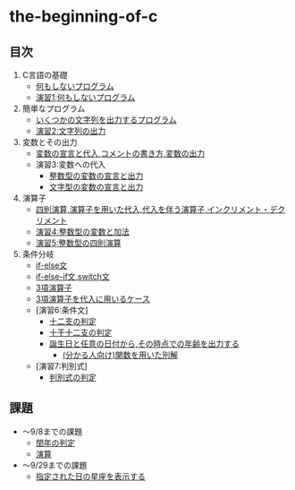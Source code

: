 # the-beginning-of-c

## 目次

1. C言語の基礎
    - [何もしないプログラム](none/none.c)
    - [演習1:何もしないプログラム](ex/exe01.c)
1. 簡単なプログラム
    - [いくつかの文字列を出力するプログラム](helloWorld/helloWorld.c)
    - [演習2:文字列の出力](ex/exe02.c)
1. 変数とその出力
    - [変数の宣言と代入,コメントの書き方,変数の出力](var/var_1.c)
    - 演習3:変数への代入
        - [整数型の変数の宣言と出力](ex/exe03_1.c)
        - [文字型の変数の宣言と出力](ex/exe03_2.c)
1. 演算子
    - [四則演算,演算子を用いた代入,代入を伴う演算子,インクリメント・デクリメント](op/op.c)
    - [演習4:整数型の変数と加法](ex/exe04.c)
    - [演習5:整数型の四則演算](ex/exe05.c)
1. 条件分岐
    - [if-else文](if/alcohol_1.c)
    - [if-else-if文,switch文](if/signal_1.c)
    - [3項演算子](ternary_operation/alcohol_tertiary.c)
    - [3項演算子を代入に用いるケース](ternary_operation/tertiary.c)
    - [演習6:条件文]
        - [十二支の判定](ex/exe06.c)
        - [十干十二支の判定](ex/exe06_1.c)
        - [誕生日と任意の日付から,その時点での年齢を出力する](ex/exe06_2_normal.c)
            - [(分かる人向け)関数を用いた別解](ex/exe06_2_advanced.c)
    - [演習7:判別式]
        - [判別式の判定](ex/exe07.c)

## 課題

- 〜9/8までの課題
    - [閏年の判定](summer_homework/summer_01.c)
    - [演算](summer_homework/summer_02.c)
- 〜9/29までの課題
    - [指定された日の星座を表示する](report/report_01.c)